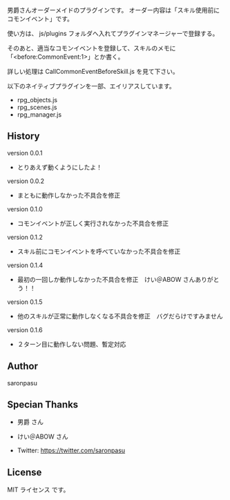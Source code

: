 男爵さんオーダーメイドのプラグインです。
オーダー内容は「スキル使用前にコモンイベント」です。

使い方は、 js/plugins フォルダへ入れてプラグインマネージャーで登録する。

そのあと、適当なコモンイベントを登録して、スキルのメモに「\<before:CommonEvent:1\>」とか書く。

詳しい処理は CallCommonEventBeforeSkill.js を見て下さい。

以下のネイティブプラグインを一部、エイリアスしています。
- rpg_objects.js
- rpg_scenes.js
- rpg_manager.js

## History
version 0.0.1
- とりあえず動くようにしたよ！

version 0.0.2
- まともに動作しなかった不具合を修正

version 0.1.0
- コモンイベントが正しく実行されなかった不具合を修正

version 0.1.2
- スキル前にコモンイベントを呼べていなかった不具合を修正

version 0.1.4
- 最初の一回しか動作しなかった不具合を修正　けい＠ABOW さんありがとう！！

version 0.1.5
- 他のスキルが正常に動作しなくなる不具合を修正　バグだらけですみません

version 0.1.6
- ２ターン目に動作しない問題、暫定対応

## Author
saronpasu

## Specian Thanks
- 男爵 さん
- けい＠ABOW さん

- Twitter: https://twitter.com/saronpasu

## License
MIT ライセンス です。
